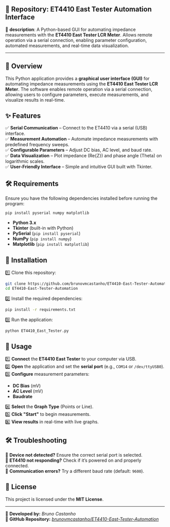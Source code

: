 

## 📌 **Repository**: **ET4410 East Tester Automation Interface**  
🔹 **description**: A Python-based GUI for automating impedance measurements with the **ET4410 East Tester LCR Meter**. Allows remote operation via a serial connection, enabling parameter configuration, automated measurements, and real-time data visualization.

---


## 📌 Overview
This Python application provides a **graphical user interface (GUI)** for automating impedance measurements using the **ET4410 East Tester LCR Meter**. The software enables remote operation via a serial connection, allowing users to configure parameters, execute measurements, and visualize results in real-time.

## ✨ Features
✅ **Serial Communication** – Connect to the ET4410 via a serial (USB) interface.  
✅ **Measurement Automation** – Automate impedance measurements with predefined frequency sweeps.  
✅ **Configurable Parameters** – Adjust DC bias, AC level, and baud rate.  
✅ **Data Visualization** – Plot impedance (Re{Z}) and phase angle (Theta) on logarithmic scales.  
✅ **User-Friendly Interface** – Simple and intuitive GUI built with Tkinter.  

## 🛠 Requirements
Ensure you have the following dependencies installed before running the program:

```sh
pip install pyserial numpy matplotlib
```
- **Python 3.x**  
- **Tkinter** (built-in with Python)  
- **PySerial** (`pip install pyserial`)  
- **NumPy** (`pip install numpy`)  
- **Matplotlib** (`pip install matplotlib`)  

## 🚀 Installation
1️⃣ Clone this repository:
   ```sh
   git clone https://github.com/brunovmcastanho/ET4410-East-Tester-Automation.git
   cd ET4410-East-Tester-Automation
   ```
2️⃣ Install the required dependencies:
   ```sh
   pip install -r requirements.txt
   ```
3️⃣ Run the application:
   ```sh
   python ET4410_East_Tester.py
   ```

## 📝 Usage
1️⃣ **Connect** the **ET4410 East Tester** to your computer via USB.  
2️⃣ **Open** the application and set the **serial port** (e.g., `COM14` or `/dev/ttyUSB0`).  
3️⃣ **Configure** measurement parameters:  
   - **DC Bias** (mV)  
   - **AC Level** (mV)  
   - **Baudrate**
     
4️⃣ **Select** the **Graph Type** (Points or Line).  
5️⃣ **Click "Start"** to begin measurements.  
6️⃣ **View results** in real-time with live graphs.  

## 🛠 Troubleshooting
🔹 **Device not detected?** Ensure the correct serial port is selected.  
🔹 **ET4410 not responding?** Check if it’s powered on and properly connected.  
🔹 **Communication errors?** Try a different baud rate (default: `9600`).  

## 📜 License
This project is licensed under the **MIT License**.  


---
🔗 **Developed by:** *Bruno Castanho*  
📌 **GitHub Repository:** *[brunovmcastanho/ET4410-East-Tester-Automation](https://github.com/brunovmcastanho/ET4410-East-Tester-Automation)*
```

